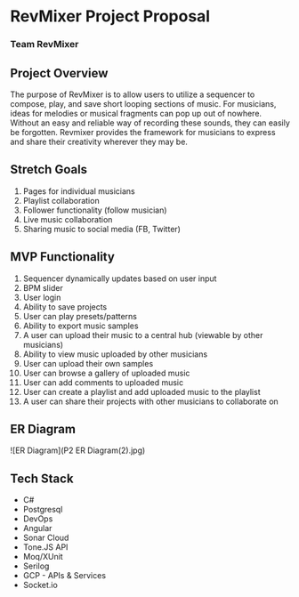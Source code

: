 # RevMixer Project Proposal
### Team RevMixer

## Project Overview
The purpose of RevMixer is to allow users to utilize a sequencer to compose, play, and save short looping sections of music. For musicians, ideas for melodies or musical fragments can pop up out of nowhere. Without an easy and reliable way of recording these sounds, they can easily be forgotten. Revmixer provides the framework for musicians to express and share their creativity wherever they may be.

## Stretch Goals
1. Pages for individual musicians 
1. Playlist collaboration 
1. Follower functionality (follow musician)
1. Live music collaboration
1. Sharing music to social media (FB, Twitter)

## MVP Functionality
1. Sequencer dynamically updates based on user input
1. BPM slider
1. User login
1. Ability to save projects
1. User can play presets/patterns
1. Ability to export music samples
1. A user can upload their music to a central hub (viewable by other musicians)
1. Ability to view music uploaded by other musicians
1. User can upload their own samples
1. User can browse a gallery of uploaded music 
1. User can add comments to uploaded music
1. User can create a playlist and add uploaded music to the playlist 
1. A user can share their projects with other musicians to collaborate on

## ER Diagram
![ER Diagram](P2 ER Diagram(2).jpg)

## Tech Stack
- C#
- Postgresql
- DevOps
- Angular
- Sonar Cloud
- Tone.JS API
- Moq/XUnit
- Serilog
- GCP - APIs & Services
- Socket.io


